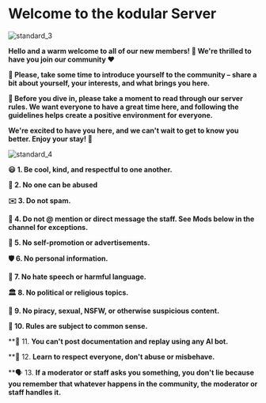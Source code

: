 # Welcome to the kodular  Server


![standard_3](https://github.com/RiadDeveloper/Follow-the-rules/assets/147613731/e281f9ca-90e6-49c7-854f-050b7089ba51)




**Hello and a warm welcome to all of our new members! 👋 We're thrilled to have you join our community ❤️**

**🤝 Please, take some time to introduce yourself to the community – share a bit about yourself, your interests, and what brings you here.**

**📜 Before you dive in, please take a moment to read through our server rules. We want everyone to have a great time here, and following the guidelines helps create a positive environment for everyone.**

**We're excited to have you here, and we can't wait to get to know you better. Enjoy your stay! 🎉**


![standard_4](https://github.com/RiadDeveloper/Follow-the-rules/assets/147613731/8631f4ff-c688-4c46-92d6-99759a31b06b)




**😃 1. Be cool, kind, and respectful to one another.**

**📇 2. No one can be abused**

**✉️ 3. Do not spam.**

**🔔 4. Do not @ mention or direct message the staff. See Mods below in the channel for exceptions.**

**📣 5. No self-promotion or advertisements.**

**🛡️ 6. No personal information.**

**🤬 7. No hate speech or harmful language.**

**🏛️ 8. No political or religious topics.**

**🚨 9. No piracy, sexual, NSFW, or otherwise suspicious content.**

**🤔 10. Rules are subject to common sense.**

**🤖 11. **You can't post documentation and replay using any AI bot.**

**💓 12. **Learn to respect everyone, don't abuse or misbehave.**

**🗣️ 13. **If a moderator or staff asks you something, you don't lie because you remember that whatever happens in the community, the moderator or staff handles it.**

